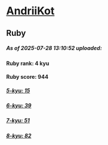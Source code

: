 # [AndriiKot](https://www.codewars.com/users/AndriiKot) 
## Ruby

##### As of 2025-07-28 13:10:52 uploaded:

#### Ruby rank: 4 kyu

#### Ruby score: 944

##### [5-kyu: 15](https://github.com/AndriiKot/Ruby__CodeWars/tree/main/kyu-5)

##### [6-kyu: 39](https://github.com/AndriiKot/Ruby__CodeWars/tree/main/kyu-6)

##### [7-kyu: 51](https://github.com/AndriiKot/Ruby__CodeWars/tree/main/kyu-7)

##### [8-kyu: 82](https://github.com/AndriiKot/Ruby__CodeWars/tree/main/kyu-8)

